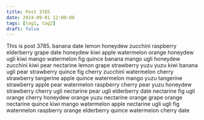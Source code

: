 ```yaml
---
title: Post 3785
date: 2024-09-01 12:00:00
tags: [tag1, tag2]
draft: false
---
```

This is post 3785.
banana
date
lemon
honeydew
zucchini
raspberry
elderberry
grape
date
honeydew
kiwi
apple
watermelon
orange
honeydew
ugli
kiwi
mango
watermelon
fig
quince
banana
mango
ugli
honeydew
zucchini
kiwi
pear
nectarine
lemon
grape
strawberry
yuzu
yuzu
kiwi
banana
ugli
pear
strawberry
quince
fig
cherry
zucchini
watermelon
cherry
strawberry
tangerine
apple
quince
watermelon
mango
yuzu
tangerine
strawberry
apple
pear
watermelon
raspberry
cherry
pear
yuzu
honeydew
strawberry
cherry
ugli
nectarine
pear
ugli
elderberry
date
nectarine
fig
ugli
orange
cherry
honeydew
orange
yuzu
nectarine
orange
grape
orange
nectarine
quince
kiwi
mango
watermelon
apple
nectarine
ugli
ugli
fig
watermelon
raspberry
orange
elderberry
quince
watermelon
cherry
date
